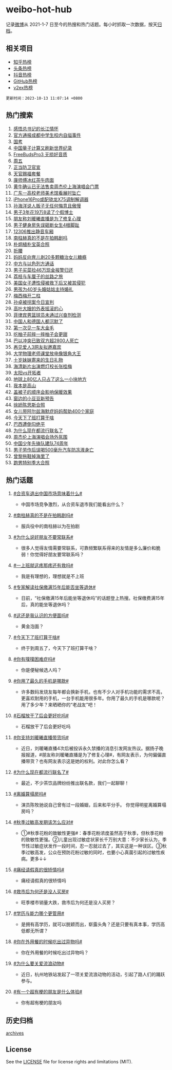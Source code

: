 # weibo-hot-hub

记录[微博](https://www.weibo.com)从 2021-1-7 日至今的热搜和热门话题。每小时抓取一次数据，按天[归档](archives)。

## 相关项目

- [知乎热榜](https://github.com/lonnyzhang423/zhihu-hot-hub)
- [头条热榜](https://github.com/lonnyzhang423/toutiao-hot-hub)
- [抖音热榜](https://github.com/lonnyzhang423/douyin-hot-hub)
- [GitHub热榜](https://github.com/lonnyzhang423/github-hot-hub)
- [v2ex热榜](https://github.com/lonnyzhang423/v2ex-hot-hub)


`更新时间：2023-10-13 11:07:14 +0800`

## 热门搜索

1. [感悟总书记的长江情怀](https://m.weibo.cn/search?containerid=100103type%3D1%26t%3D10%26q%3D%23%E6%84%9F%E6%82%9F%E6%80%BB%E4%B9%A6%E8%AE%B0%E7%9A%84%E9%95%BF%E6%B1%9F%E6%83%85%E6%80%80%23&stream_entry_id=51&isnewpage=1&extparam=seat%3D1%26stream_entry_id%3D51%26pos%3D0%26filter_type%3Drealtimehot%26q%3D%2523%25E6%2584%259F%25E6%2582%259F%25E6%2580%25BB%25E4%25B9%25A6%25E8%25AE%25B0%25E7%259A%2584%25E9%2595%25BF%25E6%25B1%259F%25E6%2583%2585%25E6%2580%2580%2523%26dgr%3D0%26c_type%3D51%26cate%3D10103%26display_time%3D1697166433%26pre_seqid%3D1697166433325017596206)
1. [官方通报成都中学生校内自缢事件](https://m.weibo.cn/search?containerid=100103type%3D1%26t%3D10%26q%3D%23%E5%AE%98%E6%96%B9%E9%80%9A%E6%8A%A5%E6%88%90%E9%83%BD%E4%B8%AD%E5%AD%A6%E7%94%9F%E6%A0%A1%E5%86%85%E8%87%AA%E7%BC%A2%E4%BA%8B%E4%BB%B6%23&stream_entry_id=31&isnewpage=1&extparam=seat%3D1%26band_rank%3D1%26cate%3D5001%26stream_entry_id%3D31%26lcate%3D5001%26q%3D%2523%25E5%25AE%2598%25E6%2596%25B9%25E9%2580%259A%25E6%258A%25A5%25E6%2588%2590%25E9%2583%25BD%25E4%25B8%25AD%25E5%25AD%25A6%25E7%2594%259F%25E6%25A0%25A1%25E5%2586%2585%25E8%2587%25AA%25E7%25BC%25A2%25E4%25BA%258B%25E4%25BB%25B6%2523%26pos%3D0%26flag%3D1%26c_type%3D31%26dgr%3D0%26realpos%3D1%26filter_type%3Drealtimehot%26display_time%3D1697166433%26pre_seqid%3D1697166433325017596206)
1. [国考](https://m.weibo.cn/search?containerid=100103type%3D1%26t%3D10%26q%3D%E5%9B%BD%E8%80%83&stream_entry_id=31&isnewpage=1&extparam=seat%3D1%26band_rank%3D2%26cate%3D5001%26stream_entry_id%3D31%26lcate%3D5001%26q%3D%25E5%259B%25BD%25E8%2580%2583%26pos%3D1%26flag%3D1%26c_type%3D31%26dgr%3D0%26realpos%3D2%26filter_type%3Drealtimehot%26display_time%3D1697166433%26pre_seqid%3D1697166433325017596206)
1. [中国量子计算又刷新世界纪录](https://m.weibo.cn/search?containerid=100103type%3D1%26t%3D10%26q%3D%23%E4%B8%AD%E5%9B%BD%E9%87%8F%E5%AD%90%E8%AE%A1%E7%AE%97%E5%8F%88%E5%88%B7%E6%96%B0%E4%B8%96%E7%95%8C%E7%BA%AA%E5%BD%95%23&stream_entry_id=31&isnewpage=1&extparam=seat%3D1%26band_rank%3D3%26cate%3D5001%26stream_entry_id%3D31%26lcate%3D5001%26q%3D%2523%25E4%25B8%25AD%25E5%259B%25BD%25E9%2587%258F%25E5%25AD%2590%25E8%25AE%25A1%25E7%25AE%2597%25E5%258F%2588%25E5%2588%25B7%25E6%2596%25B0%25E4%25B8%2596%25E7%2595%258C%25E7%25BA%25AA%25E5%25BD%2595%2523%26pos%3D2%26flag%3D1%26c_type%3D31%26dgr%3D0%26realpos%3D3%26filter_type%3Drealtimehot%26display_time%3D1697166433%26pre_seqid%3D1697166433325017596206)
1. [FreeBudsPro3 无损好音质](https://m.weibo.cn/search?containerid=100103type%3D1%26t%3D10%26q%3D%23FreeBudsPro3+%E6%97%A0%E6%8D%9F%E5%A5%BD%E9%9F%B3%E8%B4%A8%23&stream_entry_id=31&isnewpage=1&extparam=seat%3D1%26band_rank%3D4%26stream_entry_id%3D31%26is_ad_pos%3D1%26adid%3D207701%26lcate%3D5001%26topic_ad%3D1%26pos%3D3%26filter_type%3Drealtimehot%26q%3D%2523FreeBudsPro3%2520%25E6%2597%25A0%25E6%258D%259F%25E5%25A5%25BD%25E9%259F%25B3%25E8%25B4%25A8%2523%26dgr%3D0%26c_type%3D31%26cate%3D5001%26display_time%3D1697166433%26pre_seqid%3D1697166433325017596206)
1. [周五](https://m.weibo.cn/search?containerid=100103type%3D1%26t%3D10%26q%3D%E5%91%A8%E4%BA%94&stream_entry_id=31&isnewpage=1&extparam=seat%3D1%26band_rank%3D4%26cate%3D5001%26stream_entry_id%3D31%26lcate%3D5001%26q%3D%25E5%2591%25A8%25E4%25BA%2594%26pos%3D4%26flag%3D16%26c_type%3D31%26dgr%3D0%26realpos%3D4%26filter_type%3Drealtimehot%26display_time%3D1697166433%26pre_seqid%3D1697166433325017596206)
1. [正当防卫官宣](https://m.weibo.cn/search?containerid=100103type%3D1%26t%3D10%26q%3D%23%E6%AD%A3%E5%BD%93%E9%98%B2%E5%8D%AB%E5%AE%98%E5%AE%A3%23&stream_entry_id=31&isnewpage=1&extparam=seat%3D1%26band_rank%3D5%26cate%3D5001%26stream_entry_id%3D31%26lcate%3D5001%26q%3D%2523%25E6%25AD%25A3%25E5%25BD%2593%25E9%2598%25B2%25E5%258D%25AB%25E5%25AE%2598%25E5%25AE%25A3%2523%26pos%3D5%26flag%3D1%26c_type%3D31%26dgr%3D0%26realpos%3D5%26filter_type%3Drealtimehot%26display_time%3D1697166433%26pre_seqid%3D1697166433325017596206)
1. [天官赐福套餐](https://m.weibo.cn/search?containerid=100103type%3D1%26t%3D10%26q%3D%E5%A4%A9%E5%AE%98%E8%B5%90%E7%A6%8F%E5%A5%97%E9%A4%90&stream_entry_id=31&isnewpage=1&extparam=seat%3D1%26band_rank%3D6%26cate%3D5001%26stream_entry_id%3D31%26lcate%3D5001%26q%3D%25E5%25A4%25A9%25E5%25AE%2598%25E8%25B5%2590%25E7%25A6%258F%25E5%25A5%2597%25E9%25A4%2590%26pos%3D6%26flag%3D1%26c_type%3D31%26dgr%3D0%26realpos%3D6%26filter_type%3Drealtimehot%26display_time%3D1697166433%26pre_seqid%3D1697166433325017596206)
1. [康师傅冰红茶牛肉面](https://m.weibo.cn/search?containerid=100103type%3D1%26t%3D10%26q%3D%23%E5%BA%B7%E5%B8%88%E5%82%85%E5%86%B0%E7%BA%A2%E8%8C%B6%E7%89%9B%E8%82%89%E9%9D%A2%23&stream_entry_id=31&isnewpage=1&extparam=seat%3D1%26band_rank%3D7%26stream_entry_id%3D31%26is_ad_pos%3D1%26adid%3D207699%26lcate%3D5001%26topic_ad%3D1%26pos%3D7%26filter_type%3Drealtimehot%26q%3D%2523%25E5%25BA%25B7%25E5%25B8%2588%25E5%2582%2585%25E5%2586%25B0%25E7%25BA%25A2%25E8%258C%25B6%25E7%2589%259B%25E8%2582%2589%25E9%259D%25A2%2523%26dgr%3D0%26c_type%3D31%26cate%3D5001%26display_time%3D1697166433%26pre_seqid%3D1697166433325017596206)
1. [黄牛确认已无法售卖周杰伦上海演唱会门票](https://m.weibo.cn/search?containerid=100103type%3D1%26t%3D10%26q%3D%23%E9%BB%84%E7%89%9B%E7%A1%AE%E8%AE%A4%E5%B7%B2%E6%97%A0%E6%B3%95%E5%94%AE%E5%8D%96%E5%91%A8%E6%9D%B0%E4%BC%A6%E4%B8%8A%E6%B5%B7%E6%BC%94%E5%94%B1%E4%BC%9A%E9%97%A8%E7%A5%A8%23&stream_entry_id=31&isnewpage=1&extparam=seat%3D1%26band_rank%3D7%26cate%3D5001%26stream_entry_id%3D31%26lcate%3D5001%26q%3D%2523%25E9%25BB%2584%25E7%2589%259B%25E7%25A1%25AE%25E8%25AE%25A4%25E5%25B7%25B2%25E6%2597%25A0%25E6%25B3%2595%25E5%2594%25AE%25E5%258D%2596%25E5%2591%25A8%25E6%259D%25B0%25E4%25BC%25A6%25E4%25B8%258A%25E6%25B5%25B7%25E6%25BC%2594%25E5%2594%25B1%25E4%25BC%259A%25E9%2597%25A8%25E7%25A5%25A8%2523%26pos%3D8%26flag%3D2%26c_type%3D31%26dgr%3D0%26realpos%3D7%26filter_type%3Drealtimehot%26display_time%3D1697166433%26pre_seqid%3D1697166433325017596206)
1. [广东一高校老师美术馆看展时坠亡](https://m.weibo.cn/search?containerid=100103type%3D1%26t%3D10%26q%3D%23%E5%B9%BF%E4%B8%9C%E4%B8%80%E9%AB%98%E6%A0%A1%E8%80%81%E5%B8%88%E7%BE%8E%E6%9C%AF%E9%A6%86%E7%9C%8B%E5%B1%95%E6%97%B6%E5%9D%A0%E4%BA%A1%23&stream_entry_id=31&isnewpage=1&extparam=seat%3D1%26band_rank%3D8%26cate%3D5001%26stream_entry_id%3D31%26lcate%3D5001%26q%3D%2523%25E5%25B9%25BF%25E4%25B8%259C%25E4%25B8%2580%25E9%25AB%2598%25E6%25A0%25A1%25E8%2580%2581%25E5%25B8%2588%25E7%25BE%258E%25E6%259C%25AF%25E9%25A6%2586%25E7%259C%258B%25E5%25B1%2595%25E6%2597%25B6%25E5%259D%25A0%25E4%25BA%25A1%2523%26pos%3D9%26flag%3D1%26c_type%3D31%26dgr%3D0%26realpos%3D8%26filter_type%3Drealtimehot%26display_time%3D1697166433%26pre_seqid%3D1697166433325017596206)
1. [iPhone16Pro或配骁龙X75调制解调器](https://m.weibo.cn/search?containerid=100103type%3D1%26t%3D10%26q%3D%23iPhone16Pro%E6%88%96%E9%85%8D%E9%AA%81%E9%BE%99X75%E8%B0%83%E5%88%B6%E8%A7%A3%E8%B0%83%E5%99%A8%23&stream_entry_id=31&isnewpage=1&extparam=seat%3D1%26band_rank%3D9%26cate%3D5001%26stream_entry_id%3D31%26lcate%3D5001%26q%3D%2523iPhone16Pro%25E6%2588%2596%25E9%2585%258D%25E9%25AA%2581%25E9%25BE%2599X75%25E8%25B0%2583%25E5%2588%25B6%25E8%25A7%25A3%25E8%25B0%2583%25E5%2599%25A8%2523%26pos%3D10%26flag%3D1%26c_type%3D31%26dgr%3D0%26realpos%3D9%26filter_type%3Drealtimehot%26display_time%3D1697166433%26pre_seqid%3D1697166433325017596206)
1. [孙海洋说人贩子无任何悔意且傲慢](https://m.weibo.cn/search?containerid=100103type%3D1%26t%3D10%26q%3D%23%E5%AD%99%E6%B5%B7%E6%B4%8B%E8%AF%B4%E4%BA%BA%E8%B4%A9%E5%AD%90%E6%97%A0%E4%BB%BB%E4%BD%95%E6%82%94%E6%84%8F%E4%B8%94%E5%82%B2%E6%85%A2%23&stream_entry_id=31&isnewpage=1&extparam=seat%3D1%26band_rank%3D10%26cate%3D5001%26stream_entry_id%3D31%26lcate%3D5001%26q%3D%2523%25E5%25AD%2599%25E6%25B5%25B7%25E6%25B4%258B%25E8%25AF%25B4%25E4%25BA%25BA%25E8%25B4%25A9%25E5%25AD%2590%25E6%2597%25A0%25E4%25BB%25BB%25E4%25BD%2595%25E6%2582%2594%25E6%2584%258F%25E4%25B8%2594%25E5%2582%25B2%25E6%2585%25A2%2523%26pos%3D11%26flag%3D0%26c_type%3D31%26dgr%3D0%26realpos%3D10%26filter_type%3Drealtimehot%26display_time%3D1697166433%26pre_seqid%3D1697166433325017596206)
1. [男子3年花19万8读了个假博士](https://m.weibo.cn/search?containerid=100103type%3D1%26t%3D10%26q%3D%23%E7%94%B7%E5%AD%903%E5%B9%B4%E8%8A%B119%E4%B8%878%E8%AF%BB%E4%BA%86%E4%B8%AA%E5%81%87%E5%8D%9A%E5%A3%AB%23&stream_entry_id=31&isnewpage=1&extparam=seat%3D1%26band_rank%3D11%26cate%3D5001%26stream_entry_id%3D31%26lcate%3D5001%26q%3D%2523%25E7%2594%25B7%25E5%25AD%25903%25E5%25B9%25B4%25E8%258A%25B119%25E4%25B8%25878%25E8%25AF%25BB%25E4%25BA%2586%25E4%25B8%25AA%25E5%2581%2587%25E5%258D%259A%25E5%25A3%25AB%2523%26pos%3D12%26flag%3D1%26c_type%3D31%26dgr%3D0%26realpos%3D11%26filter_type%3Drealtimehot%26display_time%3D1697166433%26pre_seqid%3D1697166433325017596206)
1. [朋友称刘暖曦直播是为了修复心理](https://m.weibo.cn/search?containerid=100103type%3D1%26t%3D10%26q%3D%23%E6%9C%8B%E5%8F%8B%E7%A7%B0%E5%88%98%E6%9A%96%E6%9B%A6%E7%9B%B4%E6%92%AD%E6%98%AF%E4%B8%BA%E4%BA%86%E4%BF%AE%E5%A4%8D%E5%BF%83%E7%90%86%23&stream_entry_id=31&isnewpage=1&extparam=seat%3D1%26band_rank%3D12%26cate%3D5001%26stream_entry_id%3D31%26lcate%3D5001%26q%3D%2523%25E6%259C%258B%25E5%258F%258B%25E7%25A7%25B0%25E5%2588%2598%25E6%259A%2596%25E6%259B%25A6%25E7%259B%25B4%25E6%2592%25AD%25E6%2598%25AF%25E4%25B8%25BA%25E4%25BA%2586%25E4%25BF%25AE%25E5%25A4%258D%25E5%25BF%2583%25E7%2590%2586%2523%26pos%3D13%26flag%3D0%26c_type%3D31%26dgr%3D0%26realpos%3D12%26filter_type%3Drealtimehot%26display_time%3D1697166433%26pre_seqid%3D1697166433325017596206)
1. [男子健身房失误砸断女生4根脚趾](https://m.weibo.cn/search?containerid=100103type%3D1%26t%3D10%26q%3D%23%E7%94%B7%E5%AD%90%E5%81%A5%E8%BA%AB%E6%88%BF%E5%A4%B1%E8%AF%AF%E7%A0%B8%E6%96%AD%E5%A5%B3%E7%94%9F4%E6%A0%B9%E8%84%9A%E8%B6%BE%23&stream_entry_id=31&isnewpage=1&extparam=seat%3D1%26band_rank%3D13%26cate%3D5001%26stream_entry_id%3D31%26lcate%3D5001%26q%3D%2523%25E7%2594%25B7%25E5%25AD%2590%25E5%2581%25A5%25E8%25BA%25AB%25E6%2588%25BF%25E5%25A4%25B1%25E8%25AF%25AF%25E7%25A0%25B8%25E6%2596%25AD%25E5%25A5%25B3%25E7%2594%259F4%25E6%25A0%25B9%25E8%2584%259A%25E8%25B6%25BE%2523%26pos%3D14%26flag%3D1%26c_type%3D31%26dgr%3D0%26realpos%3D13%26filter_type%3Drealtimehot%26display_time%3D1697166433%26pre_seqid%3D1697166433325017596206)
1. [12306推出静音车厢](https://m.weibo.cn/search?containerid=100103type%3D1%26t%3D10%26q%3D%2312306%E6%8E%A8%E5%87%BA%E9%9D%99%E9%9F%B3%E8%BD%A6%E5%8E%A2%23&stream_entry_id=31&isnewpage=1&extparam=seat%3D1%26band_rank%3D14%26cate%3D5001%26stream_entry_id%3D31%26lcate%3D5001%26q%3D%252312306%25E6%258E%25A8%25E5%2587%25BA%25E9%259D%2599%25E9%259F%25B3%25E8%25BD%25A6%25E5%258E%25A2%2523%26pos%3D15%26flag%3D0%26c_type%3D31%26dgr%3D0%26realpos%3D14%26filter_type%3Drealtimehot%26display_time%3D1697166433%26pre_seqid%3D1697166433325017596206)
1. [南柱赫真的不是在拍韩剧吗](https://m.weibo.cn/search?containerid=100103type%3D1%26t%3D10%26q%3D%23%E5%8D%97%E6%9F%B1%E8%B5%AB%E7%9C%9F%E7%9A%84%E4%B8%8D%E6%98%AF%E5%9C%A8%E6%8B%8D%E9%9F%A9%E5%89%A7%E5%90%97%23&stream_entry_id=31&isnewpage=1&extparam=seat%3D1%26band_rank%3D15%26cate%3D5001%26stream_entry_id%3D31%26lcate%3D5001%26q%3D%2523%25E5%258D%2597%25E6%259F%25B1%25E8%25B5%25AB%25E7%259C%259F%25E7%259A%2584%25E4%25B8%258D%25E6%2598%25AF%25E5%259C%25A8%25E6%258B%258D%25E9%259F%25A9%25E5%2589%25A7%25E5%2590%2597%2523%26pos%3D16%26flag%3D0%26c_type%3D31%26dgr%3D0%26realpos%3D15%26filter_type%3Drealtimehot%26display_time%3D1697166433%26pre_seqid%3D1697166433325017596206)
1. [朴炯植朴宝英合照](https://m.weibo.cn/search?containerid=100103type%3D1%26t%3D10%26q%3D%23%E6%9C%B4%E7%82%AF%E6%A4%8D%E6%9C%B4%E5%AE%9D%E8%8B%B1%E5%90%88%E7%85%A7%23&stream_entry_id=31&isnewpage=1&extparam=seat%3D1%26band_rank%3D16%26cate%3D5001%26stream_entry_id%3D31%26lcate%3D5001%26q%3D%2523%25E6%259C%25B4%25E7%2582%25AF%25E6%25A4%258D%25E6%259C%25B4%25E5%25AE%259D%25E8%258B%25B1%25E5%2590%2588%25E7%2585%25A7%2523%26pos%3D17%26flag%3D0%26c_type%3D31%26dgr%3D0%26realpos%3D16%26filter_type%3Drealtimehot%26display_time%3D1697166433%26pre_seqid%3D1697166433325017596206)
1. [折腰](https://m.weibo.cn/search?containerid=100103type%3D1%26t%3D10%26q%3D%E6%8A%98%E8%85%B0&stream_entry_id=31&isnewpage=1&extparam=seat%3D1%26band_rank%3D17%26cate%3D5001%26stream_entry_id%3D31%26lcate%3D5001%26q%3D%25E6%258A%2598%25E8%2585%25B0%26pos%3D18%26flag%3D0%26c_type%3D31%26dgr%3D0%26realpos%3D17%26filter_type%3Drealtimehot%26display_time%3D1697166433%26pre_seqid%3D1697166433325017596206)
1. [妈妈反向育儿剥20多颗糖治女儿糖瘾](https://m.weibo.cn/search?containerid=100103type%3D1%26t%3D10%26q%3D%23%E5%A6%88%E5%A6%88%E5%8F%8D%E5%90%91%E8%82%B2%E5%84%BF%E5%89%A520%E5%A4%9A%E9%A2%97%E7%B3%96%E6%B2%BB%E5%A5%B3%E5%84%BF%E7%B3%96%E7%98%BE%23&stream_entry_id=31&isnewpage=1&extparam=seat%3D1%26band_rank%3D18%26cate%3D5001%26stream_entry_id%3D31%26lcate%3D5001%26q%3D%2523%25E5%25A6%2588%25E5%25A6%2588%25E5%258F%258D%25E5%2590%2591%25E8%2582%25B2%25E5%2584%25BF%25E5%2589%25A520%25E5%25A4%259A%25E9%25A2%2597%25E7%25B3%2596%25E6%25B2%25BB%25E5%25A5%25B3%25E5%2584%25BF%25E7%25B3%2596%25E7%2598%25BE%2523%26pos%3D19%26flag%3D0%26c_type%3D31%26dgr%3D0%26realpos%3D18%26filter_type%3Drealtimehot%26display_time%3D1697166433%26pre_seqid%3D1697166433325017596206)
1. [中方与以色列方通话](https://m.weibo.cn/search?containerid=100103type%3D1%26t%3D10%26q%3D%23%E4%B8%AD%E6%96%B9%E4%B8%8E%E4%BB%A5%E8%89%B2%E5%88%97%E6%96%B9%E9%80%9A%E8%AF%9D%23&stream_entry_id=31&isnewpage=1&extparam=seat%3D1%26band_rank%3D19%26cate%3D5001%26stream_entry_id%3D31%26lcate%3D5001%26q%3D%2523%25E4%25B8%25AD%25E6%2596%25B9%25E4%25B8%258E%25E4%25BB%25A5%25E8%2589%25B2%25E5%2588%2597%25E6%2596%25B9%25E9%2580%259A%25E8%25AF%259D%2523%26pos%3D20%26flag%3D0%26c_type%3D31%26dgr%3D0%26realpos%3D19%26filter_type%3Drealtimehot%26display_time%3D1697166433%26pre_seqid%3D1697166433325017596206)
1. [男子买菜捡46万现金报警归还](https://m.weibo.cn/search?containerid=100103type%3D1%26t%3D10%26q%3D%23%E7%94%B7%E5%AD%90%E4%B9%B0%E8%8F%9C%E6%8D%A146%E4%B8%87%E7%8E%B0%E9%87%91%E6%8A%A5%E8%AD%A6%E5%BD%92%E8%BF%98%23&stream_entry_id=31&isnewpage=1&extparam=seat%3D1%26band_rank%3D20%26cate%3D5001%26stream_entry_id%3D31%26lcate%3D5001%26q%3D%2523%25E7%2594%25B7%25E5%25AD%2590%25E4%25B9%25B0%25E8%258F%259C%25E6%258D%25A146%25E4%25B8%2587%25E7%258E%25B0%25E9%2587%2591%25E6%258A%25A5%25E8%25AD%25A6%25E5%25BD%2592%25E8%25BF%2598%2523%26pos%3D21%26flag%3D32768%26c_type%3D31%26dgr%3D0%26realpos%3D20%26filter_type%3Drealtimehot%26display_time%3D1697166433%26pre_seqid%3D1697166433325017596206)
1. [荔枝与车厘子的丝路之旅](https://m.weibo.cn/search?containerid=100103type%3D1%26t%3D10%26q%3D%23%E8%8D%94%E6%9E%9D%E4%B8%8E%E8%BD%A6%E5%8E%98%E5%AD%90%E7%9A%84%E4%B8%9D%E8%B7%AF%E4%B9%8B%E6%97%85%23&stream_entry_id=31&isnewpage=1&extparam=seat%3D1%26band_rank%3D21%26cate%3D5001%26stream_entry_id%3D31%26lcate%3D5001%26q%3D%2523%25E8%258D%2594%25E6%259E%259D%25E4%25B8%258E%25E8%25BD%25A6%25E5%258E%2598%25E5%25AD%2590%25E7%259A%2584%25E4%25B8%259D%25E8%25B7%25AF%25E4%25B9%258B%25E6%2597%2585%2523%26pos%3D22%26flag%3D0%26c_type%3D31%26dgr%3D0%26realpos%3D21%26filter_type%3Drealtimehot%26display_time%3D1697166433%26pre_seqid%3D1697166433325017596206)
1. [美国女子遭性侵被救下后又被其侵犯](https://m.weibo.cn/search?containerid=100103type%3D1%26t%3D10%26q%3D%23%E7%BE%8E%E5%9B%BD%E5%A5%B3%E5%AD%90%E9%81%AD%E6%80%A7%E4%BE%B5%E8%A2%AB%E6%95%91%E4%B8%8B%E5%90%8E%E5%8F%88%E8%A2%AB%E5%85%B6%E4%BE%B5%E7%8A%AF%23&stream_entry_id=31&isnewpage=1&extparam=seat%3D1%26band_rank%3D22%26cate%3D5001%26stream_entry_id%3D31%26lcate%3D5001%26q%3D%2523%25E7%25BE%258E%25E5%259B%25BD%25E5%25A5%25B3%25E5%25AD%2590%25E9%2581%25AD%25E6%2580%25A7%25E4%25BE%25B5%25E8%25A2%25AB%25E6%2595%2591%25E4%25B8%258B%25E5%2590%258E%25E5%258F%2588%25E8%25A2%25AB%25E5%2585%25B6%25E4%25BE%25B5%25E7%258A%25AF%2523%26pos%3D23%26flag%3D2%26c_type%3D31%26dgr%3D0%26realpos%3D22%26filter_type%3Drealtimehot%26display_time%3D1697166433%26pre_seqid%3D1697166433325017596206)
1. [男孩为40岁头婚姑姑主持婚礼](https://m.weibo.cn/search?containerid=100103type%3D1%26t%3D10%26q%3D%23%E7%94%B7%E5%AD%A9%E4%B8%BA40%E5%B2%81%E5%A4%B4%E5%A9%9A%E5%A7%91%E5%A7%91%E4%B8%BB%E6%8C%81%E5%A9%9A%E7%A4%BC%23&stream_entry_id=31&isnewpage=1&extparam=seat%3D1%26band_rank%3D23%26cate%3D5001%26stream_entry_id%3D31%26lcate%3D5001%26q%3D%2523%25E7%2594%25B7%25E5%25AD%25A9%25E4%25B8%25BA40%25E5%25B2%2581%25E5%25A4%25B4%25E5%25A9%259A%25E5%25A7%2591%25E5%25A7%2591%25E4%25B8%25BB%25E6%258C%2581%25E5%25A9%259A%25E7%25A4%25BC%2523%26pos%3D24%26flag%3D32768%26c_type%3D31%26dgr%3D0%26realpos%3D23%26filter_type%3Drealtimehot%26display_time%3D1697166433%26pre_seqid%3D1697166433325017596206)
1. [梅西梅开二柱](https://m.weibo.cn/search?containerid=100103type%3D1%26t%3D10%26q%3D%23%E6%A2%85%E8%A5%BF%E6%A2%85%E5%BC%80%E4%BA%8C%E6%9F%B1%23&stream_entry_id=31&isnewpage=1&extparam=seat%3D1%26band_rank%3D24%26cate%3D5001%26stream_entry_id%3D31%26lcate%3D5001%26q%3D%2523%25E6%25A2%2585%25E8%25A5%25BF%25E6%25A2%2585%25E5%25BC%2580%25E4%25BA%258C%25E6%259F%25B1%2523%26pos%3D25%26flag%3D1%26c_type%3D31%26dgr%3D0%26realpos%3D24%26filter_type%3Drealtimehot%26display_time%3D1697166433%26pre_seqid%3D1697166433325017596206)
1. [孙卓被拐案今日宣判](https://m.weibo.cn/search?containerid=100103type%3D1%26t%3D10%26q%3D%23%E5%AD%99%E5%8D%93%E8%A2%AB%E6%8B%90%E6%A1%88%E4%BB%8A%E6%97%A5%E5%AE%A3%E5%88%A4%23&stream_entry_id=31&isnewpage=1&extparam=seat%3D1%26band_rank%3D25%26cate%3D5001%26stream_entry_id%3D31%26lcate%3D5001%26q%3D%2523%25E5%25AD%2599%25E5%258D%2593%25E8%25A2%25AB%25E6%258B%2590%25E6%25A1%2588%25E4%25BB%258A%25E6%2597%25A5%25E5%25AE%25A3%25E5%2588%25A4%2523%26pos%3D26%26flag%3D1%26c_type%3D31%26dgr%3D0%26realpos%3D25%26filter_type%3Drealtimehot%26display_time%3D1697166433%26pre_seqid%3D1697166433325017596206)
1. [高叶大嫂的外表摇滚的心](https://m.weibo.cn/search?containerid=100103type%3D1%26t%3D10%26q%3D%23%E9%AB%98%E5%8F%B6%E5%A4%A7%E5%AB%82%E7%9A%84%E5%A4%96%E8%A1%A8%E6%91%87%E6%BB%9A%E7%9A%84%E5%BF%83%23&stream_entry_id=31&isnewpage=1&extparam=seat%3D1%26band_rank%3D26%26cate%3D5001%26stream_entry_id%3D31%26lcate%3D5001%26q%3D%2523%25E9%25AB%2598%25E5%258F%25B6%25E5%25A4%25A7%25E5%25AB%2582%25E7%259A%2584%25E5%25A4%2596%25E8%25A1%25A8%25E6%2591%2587%25E6%25BB%259A%25E7%259A%2584%25E5%25BF%2583%2523%26pos%3D27%26flag%3D1%26c_type%3D31%26dgr%3D0%26realpos%3D26%26filter_type%3Drealtimehot%26display_time%3D1697166433%26pre_seqid%3D1697166433325017596206)
1. [菲律宾男篮球员未通过兴奋剂检测](https://m.weibo.cn/search?containerid=100103type%3D1%26t%3D10%26q%3D%23%E8%8F%B2%E5%BE%8B%E5%AE%BE%E7%94%B7%E7%AF%AE%E7%90%83%E5%91%98%E6%9C%AA%E9%80%9A%E8%BF%87%E5%85%B4%E5%A5%8B%E5%89%82%E6%A3%80%E6%B5%8B%23&stream_entry_id=31&isnewpage=1&extparam=seat%3D1%26band_rank%3D27%26cate%3D5001%26stream_entry_id%3D31%26lcate%3D5001%26q%3D%2523%25E8%258F%25B2%25E5%25BE%258B%25E5%25AE%25BE%25E7%2594%25B7%25E7%25AF%25AE%25E7%2590%2583%25E5%2591%2598%25E6%259C%25AA%25E9%2580%259A%25E8%25BF%2587%25E5%2585%25B4%25E5%25A5%258B%25E5%2589%2582%25E6%25A3%2580%25E6%25B5%258B%2523%26pos%3D28%26flag%3D0%26c_type%3D31%26dgr%3D0%26realpos%3D27%26filter_type%3Drealtimehot%26display_time%3D1697166433%26pre_seqid%3D1697166433325017596206)
1. [中国人和德国人都沉默了](https://m.weibo.cn/search?containerid=100103type%3D1%26t%3D10%26q%3D%23%E4%B8%AD%E5%9B%BD%E4%BA%BA%E5%92%8C%E5%BE%B7%E5%9B%BD%E4%BA%BA%E9%83%BD%E6%B2%89%E9%BB%98%E4%BA%86%23&stream_entry_id=31&isnewpage=1&extparam=seat%3D1%26band_rank%3D28%26cate%3D5001%26stream_entry_id%3D31%26lcate%3D5001%26q%3D%2523%25E4%25B8%25AD%25E5%259B%25BD%25E4%25BA%25BA%25E5%2592%258C%25E5%25BE%25B7%25E5%259B%25BD%25E4%25BA%25BA%25E9%2583%25BD%25E6%25B2%2589%25E9%25BB%2598%25E4%25BA%2586%2523%26pos%3D29%26flag%3D0%26c_type%3D31%26dgr%3D0%26realpos%3D28%26filter_type%3Drealtimehot%26display_time%3D1697166433%26pre_seqid%3D1697166433325017596206)
1. [第一次见一车大金毛](https://m.weibo.cn/search?containerid=100103type%3D1%26t%3D10%26q%3D%E7%AC%AC%E4%B8%80%E6%AC%A1%E8%A7%81%E4%B8%80%E8%BD%A6%E5%A4%A7%E9%87%91%E6%AF%9B&stream_entry_id=31&isnewpage=1&extparam=seat%3D1%26band_rank%3D29%26cate%3D5001%26stream_entry_id%3D31%26lcate%3D5001%26q%3D%25E7%25AC%25AC%25E4%25B8%2580%25E6%25AC%25A1%25E8%25A7%2581%25E4%25B8%2580%25E8%25BD%25A6%25E5%25A4%25A7%25E9%2587%2591%25E6%25AF%259B%26pos%3D30%26flag%3D0%26c_type%3D31%26dgr%3D0%26realpos%3D29%26filter_type%3Drealtimehot%26display_time%3D1697166433%26pre_seqid%3D1697166433325017596206)
1. [吃柚子前摔一摔柚子会更甜](https://m.weibo.cn/search?containerid=100103type%3D1%26t%3D10%26q%3D%23%E5%90%83%E6%9F%9A%E5%AD%90%E5%89%8D%E6%91%94%E4%B8%80%E6%91%94%E6%9F%9A%E5%AD%90%E4%BC%9A%E6%9B%B4%E7%94%9C%23&stream_entry_id=31&isnewpage=1&extparam=seat%3D1%26band_rank%3D30%26cate%3D5001%26stream_entry_id%3D31%26lcate%3D5001%26q%3D%2523%25E5%2590%2583%25E6%259F%259A%25E5%25AD%2590%25E5%2589%258D%25E6%2591%2594%25E4%25B8%2580%25E6%2591%2594%25E6%259F%259A%25E5%25AD%2590%25E4%25BC%259A%25E6%259B%25B4%25E7%2594%259C%2523%26pos%3D31%26flag%3D0%26c_type%3D31%26dgr%3D0%26realpos%3D30%26filter_type%3Drealtimehot%26display_time%3D1697166433%26pre_seqid%3D1697166433325017596206)
1. [巴以冲突已致双方超2800人死亡](https://m.weibo.cn/search?containerid=100103type%3D1%26t%3D10%26q%3D%23%E5%B7%B4%E4%BB%A5%E5%86%B2%E7%AA%81%E5%B7%B2%E8%87%B4%E5%8F%8C%E6%96%B9%E8%B6%852800%E4%BA%BA%E6%AD%BB%E4%BA%A1%23&stream_entry_id=31&isnewpage=1&extparam=seat%3D1%26band_rank%3D31%26cate%3D5001%26stream_entry_id%3D31%26lcate%3D5001%26q%3D%2523%25E5%25B7%25B4%25E4%25BB%25A5%25E5%2586%25B2%25E7%25AA%2581%25E5%25B7%25B2%25E8%2587%25B4%25E5%258F%258C%25E6%2596%25B9%25E8%25B6%25852800%25E4%25BA%25BA%25E6%25AD%25BB%25E4%25BA%25A1%2523%26pos%3D32%26flag%3D0%26c_type%3D31%26dgr%3D0%26realpos%3D31%26filter_type%3Drealtimehot%26display_time%3D1697166433%26pre_seqid%3D1697166433325017596206)
1. [再见爱人3网友拟邀嘉宾](https://m.weibo.cn/search?containerid=100103type%3D1%26t%3D10%26q%3D%23%E5%86%8D%E8%A7%81%E7%88%B1%E4%BA%BA3%E7%BD%91%E5%8F%8B%E6%8B%9F%E9%82%80%E5%98%89%E5%AE%BE%23&stream_entry_id=31&isnewpage=1&extparam=seat%3D1%26band_rank%3D32%26cate%3D5001%26stream_entry_id%3D31%26lcate%3D5001%26q%3D%2523%25E5%2586%258D%25E8%25A7%2581%25E7%2588%25B1%25E4%25BA%25BA3%25E7%25BD%2591%25E5%258F%258B%25E6%258B%259F%25E9%2582%2580%25E5%2598%2589%25E5%25AE%25BE%2523%26pos%3D33%26flag%3D1%26c_type%3D31%26dgr%3D0%26realpos%3D32%26filter_type%3Drealtimehot%26display_time%3D1697166433%26pre_seqid%3D1697166433325017596206)
1. [大学物理老师课堂放电像银角大王](https://m.weibo.cn/search?containerid=100103type%3D1%26t%3D10%26q%3D%23%E5%A4%A7%E5%AD%A6%E7%89%A9%E7%90%86%E8%80%81%E5%B8%88%E8%AF%BE%E5%A0%82%E6%94%BE%E7%94%B5%E5%83%8F%E9%93%B6%E8%A7%92%E5%A4%A7%E7%8E%8B%23&stream_entry_id=31&isnewpage=1&extparam=seat%3D1%26band_rank%3D33%26cate%3D5001%26stream_entry_id%3D31%26lcate%3D5001%26q%3D%2523%25E5%25A4%25A7%25E5%25AD%25A6%25E7%2589%25A9%25E7%2590%2586%25E8%2580%2581%25E5%25B8%2588%25E8%25AF%25BE%25E5%25A0%2582%25E6%2594%25BE%25E7%2594%25B5%25E5%2583%258F%25E9%2593%25B6%25E8%25A7%2592%25E5%25A4%25A7%25E7%258E%258B%2523%26pos%3D34%26flag%3D32768%26c_type%3D31%26dgr%3D0%26realpos%3D33%26filter_type%3Drealtimehot%26display_time%3D1697166433%26pre_seqid%3D1697166433325017596206)
1. [十岁妹妹寄来的生日礼物](https://m.weibo.cn/search?containerid=100103type%3D1%26t%3D10%26q%3D%E5%8D%81%E5%B2%81%E5%A6%B9%E5%A6%B9%E5%AF%84%E6%9D%A5%E7%9A%84%E7%94%9F%E6%97%A5%E7%A4%BC%E7%89%A9&stream_entry_id=31&isnewpage=1&extparam=seat%3D1%26band_rank%3D34%26cate%3D5001%26stream_entry_id%3D31%26lcate%3D5001%26q%3D%25E5%258D%2581%25E5%25B2%2581%25E5%25A6%25B9%25E5%25A6%25B9%25E5%25AF%2584%25E6%259D%25A5%25E7%259A%2584%25E7%2594%259F%25E6%2597%25A5%25E7%25A4%25BC%25E7%2589%25A9%26pos%3D35%26flag%3D1%26c_type%3D31%26dgr%3D0%26realpos%3D34%26filter_type%3Drealtimehot%26display_time%3D1697166433%26pre_seqid%3D1697166433325017596206)
1. [海清新片出演燃灯校长张桂梅](https://m.weibo.cn/search?containerid=100103type%3D1%26t%3D10%26q%3D%23%E6%B5%B7%E6%B8%85%E6%96%B0%E7%89%87%E5%87%BA%E6%BC%94%E7%87%83%E7%81%AF%E6%A0%A1%E9%95%BF%E5%BC%A0%E6%A1%82%E6%A2%85%23&stream_entry_id=31&isnewpage=1&extparam=seat%3D1%26band_rank%3D35%26cate%3D5001%26stream_entry_id%3D31%26lcate%3D5001%26q%3D%2523%25E6%25B5%25B7%25E6%25B8%2585%25E6%2596%25B0%25E7%2589%2587%25E5%2587%25BA%25E6%25BC%2594%25E7%2587%2583%25E7%2581%25AF%25E6%25A0%25A1%25E9%2595%25BF%25E5%25BC%25A0%25E6%25A1%2582%25E6%25A2%2585%2523%26pos%3D36%26flag%3D1%26c_type%3D31%26dgr%3D0%26realpos%3D35%26filter_type%3Drealtimehot%26display_time%3D1697166433%26pre_seqid%3D1697166433325017596206)
1. [太阳vs开拓者](https://m.weibo.cn/search?containerid=100103type%3D1%26t%3D10%26q%3D%23%E5%A4%AA%E9%98%B3vs%E5%BC%80%E6%8B%93%E8%80%85%23&stream_entry_id=31&isnewpage=1&extparam=seat%3D1%26band_rank%3D36%26cate%3D5001%26stream_entry_id%3D31%26lcate%3D5001%26q%3D%2523%25E5%25A4%25AA%25E9%2598%25B3vs%25E5%25BC%2580%25E6%258B%2593%25E8%2580%2585%2523%26pos%3D37%26flag%3D1%26c_type%3D31%26dgr%3D0%26realpos%3D36%26filter_type%3Drealtimehot%26display_time%3D1697166433%26pre_seqid%3D1697166433325017596206)
1. [地球上80亿人只占了这么一小块地方](https://m.weibo.cn/search?containerid=100103type%3D1%26t%3D10%26q%3D%E5%9C%B0%E7%90%83%E4%B8%8A80%E4%BA%BF%E4%BA%BA%E5%8F%AA%E5%8D%A0%E4%BA%86%E8%BF%99%E4%B9%88%E4%B8%80%E5%B0%8F%E5%9D%97%E5%9C%B0%E6%96%B9&stream_entry_id=31&isnewpage=1&extparam=seat%3D1%26band_rank%3D37%26cate%3D5001%26stream_entry_id%3D31%26lcate%3D5001%26q%3D%25E5%259C%25B0%25E7%2590%2583%25E4%25B8%258A80%25E4%25BA%25BF%25E4%25BA%25BA%25E5%258F%25AA%25E5%258D%25A0%25E4%25BA%2586%25E8%25BF%2599%25E4%25B9%2588%25E4%25B8%2580%25E5%25B0%258F%25E5%259D%2597%25E5%259C%25B0%25E6%2596%25B9%26pos%3D38%26flag%3D0%26c_type%3D31%26dgr%3D0%26realpos%3D37%26filter_type%3Drealtimehot%26display_time%3D1697166433%26pre_seqid%3D1697166433325017596206)
1. [我本是高山](https://m.weibo.cn/search?containerid=100103type%3D1%26t%3D10%26q%3D%E6%88%91%E6%9C%AC%E6%98%AF%E9%AB%98%E5%B1%B1&stream_entry_id=31&isnewpage=1&extparam=seat%3D1%26band_rank%3D38%26cate%3D5001%26stream_entry_id%3D31%26lcate%3D5001%26q%3D%25E6%2588%2591%25E6%259C%25AC%25E6%2598%25AF%25E9%25AB%2598%25E5%25B1%25B1%26pos%3D39%26flag%3D1%26c_type%3D31%26dgr%3D0%26realpos%3D38%26filter_type%3Drealtimehot%26display_time%3D1697166433%26pre_seqid%3D1697166433325017596206)
1. [盖被子的顺序会影响保暖效果](https://m.weibo.cn/search?containerid=100103type%3D1%26t%3D10%26q%3D%E7%9B%96%E8%A2%AB%E5%AD%90%E7%9A%84%E9%A1%BA%E5%BA%8F%E4%BC%9A%E5%BD%B1%E5%93%8D%E4%BF%9D%E6%9A%96%E6%95%88%E6%9E%9C&stream_entry_id=31&isnewpage=1&extparam=seat%3D1%26band_rank%3D39%26cate%3D5001%26stream_entry_id%3D31%26lcate%3D5001%26q%3D%25E7%259B%2596%25E8%25A2%25AB%25E5%25AD%2590%25E7%259A%2584%25E9%25A1%25BA%25E5%25BA%258F%25E4%25BC%259A%25E5%25BD%25B1%25E5%2593%258D%25E4%25BF%259D%25E6%259A%2596%25E6%2595%2588%25E6%259E%259C%26pos%3D40%26flag%3D0%26c_type%3D31%26dgr%3D0%26realpos%3D39%26filter_type%3Drealtimehot%26display_time%3D1697166433%26pre_seqid%3D1697166433325017596206)
1. [窗边的小豆豆新预告](https://m.weibo.cn/search?containerid=100103type%3D1%26t%3D10%26q%3D%23%E7%AA%97%E8%BE%B9%E7%9A%84%E5%B0%8F%E8%B1%86%E8%B1%86%E6%96%B0%E9%A2%84%E5%91%8A%23&stream_entry_id=31&isnewpage=1&extparam=seat%3D1%26band_rank%3D40%26cate%3D5001%26stream_entry_id%3D31%26lcate%3D5001%26q%3D%2523%25E7%25AA%2597%25E8%25BE%25B9%25E7%259A%2584%25E5%25B0%258F%25E8%25B1%2586%25E8%25B1%2586%25E6%2596%25B0%25E9%25A2%2584%25E5%2591%258A%2523%26pos%3D41%26flag%3D1%26c_type%3D31%26dgr%3D0%26realpos%3D40%26filter_type%3Drealtimehot%26display_time%3D1697166433%26pre_seqid%3D1697166433325017596206)
1. [徐娇陈思斯合照](https://m.weibo.cn/search?containerid=100103type%3D1%26t%3D10%26q%3D%23%E5%BE%90%E5%A8%87%E9%99%88%E6%80%9D%E6%96%AF%E5%90%88%E7%85%A7%23&stream_entry_id=31&isnewpage=1&extparam=seat%3D1%26band_rank%3D41%26cate%3D5001%26stream_entry_id%3D31%26lcate%3D5001%26q%3D%2523%25E5%25BE%2590%25E5%25A8%2587%25E9%2599%2588%25E6%2580%259D%25E6%2596%25AF%25E5%2590%2588%25E7%2585%25A7%2523%26pos%3D42%26flag%3D1%26c_type%3D31%26dgr%3D0%26realpos%3D41%26filter_type%3Drealtimehot%26display_time%3D1697166433%26pre_seqid%3D1697166433325017596206)
1. [女儿带阿尔兹海默症妈妈帮助400个家庭](https://m.weibo.cn/search?containerid=100103type%3D1%26t%3D10%26q%3D%23%E5%A5%B3%E5%84%BF%E5%B8%A6%E9%98%BF%E5%B0%94%E5%85%B9%E6%B5%B7%E9%BB%98%E7%97%87%E5%A6%88%E5%A6%88%E5%B8%AE%E5%8A%A9400%E4%B8%AA%E5%AE%B6%E5%BA%AD%23&stream_entry_id=31&isnewpage=1&extparam=seat%3D1%26band_rank%3D42%26cate%3D5001%26stream_entry_id%3D31%26lcate%3D5001%26q%3D%2523%25E5%25A5%25B3%25E5%2584%25BF%25E5%25B8%25A6%25E9%2598%25BF%25E5%25B0%2594%25E5%2585%25B9%25E6%25B5%25B7%25E9%25BB%2598%25E7%2597%2587%25E5%25A6%2588%25E5%25A6%2588%25E5%25B8%25AE%25E5%258A%25A9400%25E4%25B8%25AA%25E5%25AE%25B6%25E5%25BA%25AD%2523%26pos%3D43%26flag%3D32768%26c_type%3D31%26dgr%3D0%26realpos%3D42%26filter_type%3Drealtimehot%26display_time%3D1697166433%26pre_seqid%3D1697166433325017596206)
1. [今天下了班打算干啥](https://m.weibo.cn/search?containerid=100103type%3D1%26t%3D10%26q%3D%23%E4%BB%8A%E5%A4%A9%E4%B8%8B%E4%BA%86%E7%8F%AD%E6%89%93%E7%AE%97%E5%B9%B2%E5%95%A5%23&stream_entry_id=31&isnewpage=1&extparam=seat%3D1%26band_rank%3D43%26cate%3D5001%26stream_entry_id%3D31%26lcate%3D5001%26q%3D%2523%25E4%25BB%258A%25E5%25A4%25A9%25E4%25B8%258B%25E4%25BA%2586%25E7%258F%25AD%25E6%2589%2593%25E7%25AE%2597%25E5%25B9%25B2%25E5%2595%25A5%2523%26pos%3D44%26flag%3D1%26c_type%3D31%26dgr%3D0%26realpos%3D43%26filter_type%3Drealtimehot%26display_time%3D1697166433%26pre_seqid%3D1697166433325017596206)
1. [巴西遭倒勾绝平](https://m.weibo.cn/search?containerid=100103type%3D1%26t%3D10%26q%3D%23%E5%B7%B4%E8%A5%BF%E9%81%AD%E5%80%92%E5%8B%BE%E7%BB%9D%E5%B9%B3%23&stream_entry_id=31&isnewpage=1&extparam=seat%3D1%26band_rank%3D44%26cate%3D5001%26stream_entry_id%3D31%26lcate%3D5001%26q%3D%2523%25E5%25B7%25B4%25E8%25A5%25BF%25E9%2581%25AD%25E5%2580%2592%25E5%258B%25BE%25E7%25BB%259D%25E5%25B9%25B3%2523%26pos%3D45%26flag%3D1%26c_type%3D31%26dgr%3D0%26realpos%3D44%26filter_type%3Drealtimehot%26display_time%3D1697166433%26pre_seqid%3D1697166433325017596206)
1. [为什么现在都流行联名了](https://m.weibo.cn/search?containerid=100103type%3D1%26t%3D10%26q%3D%23%E4%B8%BA%E4%BB%80%E4%B9%88%E7%8E%B0%E5%9C%A8%E9%83%BD%E6%B5%81%E8%A1%8C%E8%81%94%E5%90%8D%E4%BA%86%23&stream_entry_id=31&isnewpage=1&extparam=seat%3D1%26band_rank%3D45%26cate%3D5001%26stream_entry_id%3D31%26lcate%3D5001%26q%3D%2523%25E4%25B8%25BA%25E4%25BB%2580%25E4%25B9%2588%25E7%258E%25B0%25E5%259C%25A8%25E9%2583%25BD%25E6%25B5%2581%25E8%25A1%258C%25E8%2581%2594%25E5%2590%258D%25E4%25BA%2586%2523%26pos%3D46%26flag%3D1%26c_type%3D31%26dgr%3D0%26realpos%3D45%26filter_type%3Drealtimehot%26display_time%3D1697166433%26pre_seqid%3D1697166433325017596206)
1. [周杰伦上海演唱会场外氛围](https://m.weibo.cn/search?containerid=100103type%3D1%26t%3D10%26q%3D%23%E5%91%A8%E6%9D%B0%E4%BC%A6%E4%B8%8A%E6%B5%B7%E6%BC%94%E5%94%B1%E4%BC%9A%E5%9C%BA%E5%A4%96%E6%B0%9B%E5%9B%B4%23&stream_entry_id=31&isnewpage=1&extparam=seat%3D1%26band_rank%3D46%26cate%3D5001%26stream_entry_id%3D31%26lcate%3D5001%26q%3D%2523%25E5%2591%25A8%25E6%259D%25B0%25E4%25BC%25A6%25E4%25B8%258A%25E6%25B5%25B7%25E6%25BC%2594%25E5%2594%25B1%25E4%25BC%259A%25E5%259C%25BA%25E5%25A4%2596%25E6%25B0%259B%25E5%259B%25B4%2523%26pos%3D47%26flag%3D0%26c_type%3D31%26dgr%3D0%26realpos%3D46%26filter_type%3Drealtimehot%26display_time%3D1697166433%26pre_seqid%3D1697166433325017596206)
1. [中国少年先锋队建队74周年](https://m.weibo.cn/search?containerid=100103type%3D1%26t%3D10%26q%3D%E4%B8%AD%E5%9B%BD%E5%B0%91%E5%B9%B4%E5%85%88%E9%94%8B%E9%98%9F%E5%BB%BA%E9%98%9F74%E5%91%A8%E5%B9%B4&stream_entry_id=31&isnewpage=1&extparam=seat%3D1%26band_rank%3D47%26cate%3D5001%26stream_entry_id%3D31%26lcate%3D5001%26q%3D%25E4%25B8%25AD%25E5%259B%25BD%25E5%25B0%2591%25E5%25B9%25B4%25E5%2585%2588%25E9%2594%258B%25E9%2598%259F%25E5%25BB%25BA%25E9%2598%259F74%25E5%2591%25A8%25E5%25B9%25B4%26pos%3D48%26flag%3D1%26c_type%3D31%26dgr%3D0%26realpos%3D47%26filter_type%3Drealtimehot%26display_time%3D1697166433%26pre_seqid%3D1697166433325017596206)
1. [男子劳作后误喝500毫升汽车防冻液身亡](https://m.weibo.cn/search?containerid=100103type%3D1%26t%3D10%26q%3D%23%E7%94%B7%E5%AD%90%E5%8A%B3%E4%BD%9C%E5%90%8E%E8%AF%AF%E5%96%9D500%E6%AF%AB%E5%8D%87%E6%B1%BD%E8%BD%A6%E9%98%B2%E5%86%BB%E6%B6%B2%E8%BA%AB%E4%BA%A1%23&stream_entry_id=31&isnewpage=1&extparam=seat%3D1%26band_rank%3D48%26cate%3D5001%26stream_entry_id%3D31%26lcate%3D5001%26q%3D%2523%25E7%2594%25B7%25E5%25AD%2590%25E5%258A%25B3%25E4%25BD%259C%25E5%2590%258E%25E8%25AF%25AF%25E5%2596%259D500%25E6%25AF%25AB%25E5%258D%2587%25E6%25B1%25BD%25E8%25BD%25A6%25E9%2598%25B2%25E5%2586%25BB%25E6%25B6%25B2%25E8%25BA%25AB%25E4%25BA%25A1%2523%26pos%3D49%26flag%3D0%26c_type%3D31%26dgr%3D0%26realpos%3D48%26filter_type%3Drealtimehot%26display_time%3D1697166433%26pre_seqid%3D1697166433325017596206)
1. [曾黎拖鞋掉海里了](https://m.weibo.cn/search?containerid=100103type%3D1%26t%3D10%26q%3D%23%E6%9B%BE%E9%BB%8E%E6%8B%96%E9%9E%8B%E6%8E%89%E6%B5%B7%E9%87%8C%E4%BA%86%23&stream_entry_id=31&isnewpage=1&extparam=seat%3D1%26band_rank%3D49%26cate%3D5001%26stream_entry_id%3D31%26lcate%3D5001%26q%3D%2523%25E6%259B%25BE%25E9%25BB%258E%25E6%258B%2596%25E9%259E%258B%25E6%258E%2589%25E6%25B5%25B7%25E9%2587%258C%25E4%25BA%2586%2523%26pos%3D50%26flag%3D1%26c_type%3D31%26dgr%3D0%26realpos%3D49%26filter_type%3Drealtimehot%26display_time%3D1697166433%26pre_seqid%3D1697166433325017596206)
1. [跑男特别季大合照](https://m.weibo.cn/search?containerid=100103type%3D1%26t%3D10%26q%3D%23%E8%B7%91%E7%94%B7%E7%89%B9%E5%88%AB%E5%AD%A3%E5%A4%A7%E5%90%88%E7%85%A7%23&stream_entry_id=31&isnewpage=1&extparam=seat%3D1%26band_rank%3D50%26cate%3D5001%26stream_entry_id%3D31%26lcate%3D5001%26q%3D%2523%25E8%25B7%2591%25E7%2594%25B7%25E7%2589%25B9%25E5%2588%25AB%25E5%25AD%25A3%25E5%25A4%25A7%25E5%2590%2588%25E7%2585%25A7%2523%26pos%3D51%26flag%3D0%26c_type%3D31%26dgr%3D0%26realpos%3D50%26filter_type%3Drealtimehot%26display_time%3D1697166433%26pre_seqid%3D1697166433325017596206)

## 热门话题

1. [#合资车退出中国市场意味着什么#](https://m.weibo.cn/search?containerid=231522type%3D1%26t%3D10%26q%3D%23%E5%90%88%E8%B5%84%E8%BD%A6%E9%80%80%E5%87%BA%E4%B8%AD%E5%9B%BD%E5%B8%82%E5%9C%BA%E6%84%8F%E5%91%B3%E7%9D%80%E4%BB%80%E4%B9%88%23&stream_entry_id=128&isnewpage=1&extparam=seat%3D1%26dgr%3D0%26pos%3D1-0-0%26c_type%3D128%26unitid%3D1697108589529%26lcate%3D5004%26cate%3D5004%26display_time%3D1697166434%26pre_seqid%3D169716643440202367225)
    - 中国市场竞争激烈，从合资车退市我们能看出什么？

1. [#南柱赫真的不是在拍韩剧吗#](https://m.weibo.cn/search?containerid=231522type%3D1%26t%3D10%26q%3D%23%E5%8D%97%E6%9F%B1%E8%B5%AB%E7%9C%9F%E7%9A%84%E4%B8%8D%E6%98%AF%E5%9C%A8%E6%8B%8D%E9%9F%A9%E5%89%A7%E5%90%97%23&stream_entry_id=128&isnewpage=1&extparam=seat%3D1%26dgr%3D0%26pos%3D1-0-1%26c_type%3D128%26unitid%3D1697128098025%26lcate%3D5004%26cate%3D5004%26display_time%3D1697166434%26pre_seqid%3D169716643440202367225)
    - 服兵役中的南柱赫以为在拍剧

1. [#为什么说好朋友不要常联系#](https://m.weibo.cn/search?containerid=231522type%3D1%26t%3D10%26q%3D%23%E4%B8%BA%E4%BB%80%E4%B9%88%E8%AF%B4%E5%A5%BD%E6%9C%8B%E5%8F%8B%E4%B8%8D%E8%A6%81%E5%B8%B8%E8%81%94%E7%B3%BB%23&stream_entry_id=128&isnewpage=1&extparam=seat%3D1%26dgr%3D0%26pos%3D1-0-2%26c_type%3D128%26unitid%3D1697121496974%26lcate%3D5004%26cate%3D5004%26display_time%3D1697166434%26pre_seqid%3D169716643440202367225)
    - 很多人觉得友情需要常联系，可靠频繁联系得来的友情是多么廉价和脆弱！你觉得好朋友要常联系吗？

1. [#一上班就这疼那疼还有救吗#](https://m.weibo.cn/search?containerid=231522type%3D1%26t%3D10%26q%3D%23%E4%B8%80%E4%B8%8A%E7%8F%AD%E5%B0%B1%E8%BF%99%E7%96%BC%E9%82%A3%E7%96%BC%E8%BF%98%E6%9C%89%E6%95%91%E5%90%97%23&stream_entry_id=128&isnewpage=1&extparam=seat%3D1%26dgr%3D0%26pos%3D1-0-3%26c_type%3D128%26unitid%3D1696995449524%26lcate%3D5004%26cate%3D5004%26display_time%3D1697166434%26pre_seqid%3D169716643440202367225)
    - 我是有理想的，理想就是不上班

1. [#专家解读社保缴满15年后能否坐等退休#](https://m.weibo.cn/search?containerid=231522type%3D1%26t%3D10%26q%3D%23%E4%B8%93%E5%AE%B6%E8%A7%A3%E8%AF%BB%E7%A4%BE%E4%BF%9D%E7%BC%B4%E6%BB%A115%E5%B9%B4%E5%90%8E%E8%83%BD%E5%90%A6%E5%9D%90%E7%AD%89%E9%80%80%E4%BC%91%23&stream_entry_id=128&isnewpage=1&extparam=seat%3D1%26dgr%3D0%26pos%3D1-0-4%26c_type%3D128%26unitid%3D1697153911501%26lcate%3D5004%26cate%3D5004%26display_time%3D1697166434%26pre_seqid%3D169716643440202367225)
    - 日前，“社保缴满15年后能坐等退休吗”的话题登上热搜。社保缴费满15年后，真的能坐等退休吗？

1. [#这还是我认识的方便面吗#](https://m.weibo.cn/search?containerid=231522type%3D1%26t%3D10%26q%3D%23%E8%BF%99%E8%BF%98%E6%98%AF%E6%88%91%E8%AE%A4%E8%AF%86%E7%9A%84%E6%96%B9%E4%BE%BF%E9%9D%A2%E5%90%97%23&stream_entry_id=128&isnewpage=1&extparam=seat%3D1%26dgr%3D0%26pos%3D1-0-5%26c_type%3D128%26unitid%3D1697160814427%26lcate%3D5004%26cate%3D5004%26display_time%3D1697166434%26pre_seqid%3D169716643440202367225)
    - 黄金泡面？

1. [#今天下了班打算干啥#](https://m.weibo.cn/search?containerid=231522type%3D1%26t%3D10%26q%3D%23%E4%BB%8A%E5%A4%A9%E4%B8%8B%E4%BA%86%E7%8F%AD%E6%89%93%E7%AE%97%E5%B9%B2%E5%95%A5%23&stream_entry_id=128&isnewpage=1&extparam=seat%3D1%26dgr%3D0%26pos%3D1-0-6%26c_type%3D128%26unitid%3D1697163785310%26lcate%3D5004%26cate%3D5004%26display_time%3D1697166434%26pre_seqid%3D169716643440202367225)
    - 终于到周五了，今天下了班打算干啥？

1. [#你有噗噗困难症吗#](https://m.weibo.cn/search?containerid=231522type%3D1%26t%3D10%26q%3D%23%E4%BD%A0%E6%9C%89%E5%99%97%E5%99%97%E5%9B%B0%E9%9A%BE%E7%97%87%E5%90%97%23&stream_entry_id=128&isnewpage=1&extparam=seat%3D1%26dgr%3D0%26pos%3D1-0-7%26c_type%3D128%26unitid%3D1697166199887%26lcate%3D5004%26cate%3D5004%26display_time%3D1697166434%26pre_seqid%3D169716643440202367225)
    - 你是便秘候选人吗？

1. [#你用了最久的手机是哪款#](https://m.weibo.cn/search?containerid=231522type%3D1%26t%3D10%26q%3D%23%E4%BD%A0%E7%94%A8%E4%BA%86%E6%9C%80%E4%B9%85%E7%9A%84%E6%89%8B%E6%9C%BA%E6%98%AF%E5%93%AA%E6%AC%BE%23&stream_entry_id=128&isnewpage=1&extparam=seat%3D1%26dgr%3D0%26pos%3D1-0-8%26c_type%3D128%26unitid%3D1696995739983%26lcate%3D5004%26cate%3D5004%26display_time%3D1697166434%26pre_seqid%3D169716643440202367225)
    - 许多数码发烧友每年都会换新手机，也有不少人对手机功能的需求不高，更喜欢耐用的手机，一台手机能用很多年。你用了最久的手机是哪款呢？用了多少年？来晒晒你的“老战友”吧！

1. [#石榴放干了后会更好吃吗#](https://m.weibo.cn/search?containerid=231522type%3D1%26t%3D10%26q%3D%23%E7%9F%B3%E6%A6%B4%E6%94%BE%E5%B9%B2%E4%BA%86%E5%90%8E%E4%BC%9A%E6%9B%B4%E5%A5%BD%E5%90%83%E5%90%97%23&stream_entry_id=128&isnewpage=1&extparam=seat%3D1%26dgr%3D0%26pos%3D1-0-9%26c_type%3D128%26unitid%3D1697153281509%26lcate%3D5004%26cate%3D5004%26display_time%3D1697166434%26pre_seqid%3D169716643440202367225)
    - 石榴放干了后会更好吃吗

1. [#你支持刘暖曦直播带货吗#](https://m.weibo.cn/search?containerid=231522type%3D1%26t%3D10%26q%3D%23%E4%BD%A0%E6%94%AF%E6%8C%81%E5%88%98%E6%9A%96%E6%9B%A6%E7%9B%B4%E6%92%AD%E5%B8%A6%E8%B4%A7%E5%90%97%23&stream_entry_id=128&isnewpage=1&extparam=seat%3D1%26dgr%3D0%26pos%3D1-0-10%26c_type%3D128%26unitid%3D1697159613158%26lcate%3D5004%26cate%3D5004%26display_time%3D1697166434%26pre_seqid%3D169716643440202367225)
    - 近日，刘暖曦直播4次后被投诉永久禁播的消息引发网友热议。据扬子晚报报道，#朋友称刘暖曦直播是为了修复心理#，有网友表示，为何偏偏直播带货？也有网友表示这是她的权利。对此你怎么看？

1. [#为什么现在都流行联名了#](https://m.weibo.cn/search?containerid=231522type%3D1%26t%3D10%26q%3D%23%E4%B8%BA%E4%BB%80%E4%B9%88%E7%8E%B0%E5%9C%A8%E9%83%BD%E6%B5%81%E8%A1%8C%E8%81%94%E5%90%8D%E4%BA%86%23&stream_entry_id=128&isnewpage=1&extparam=seat%3D1%26dgr%3D0%26pos%3D1-0-11%26c_type%3D128%26unitid%3D1697164388614%26lcate%3D5004%26cate%3D5004%26display_time%3D1697166434%26pre_seqid%3D169716643440202367225)
    - 最近，不少茶饮品牌纷纷推出联名款，我们一起聊聊！

1. [#离婚算塌房吗#](https://m.weibo.cn/search?containerid=231522type%3D1%26t%3D10%26q%3D%23%E7%A6%BB%E5%A9%9A%E7%AE%97%E5%A1%8C%E6%88%BF%E5%90%97%23&stream_entry_id=128&isnewpage=1&extparam=seat%3D1%26dgr%3D0%26pos%3D1-0-12%26c_type%3D128%26unitid%3D1697164676609%26lcate%3D5004%26cate%3D5004%26display_time%3D1697166434%26pre_seqid%3D169716643440202367225)
    - 演员陈牧驰说自己曾有过一段婚姻，后来和平分手。
你觉得明星离婚算塌房吗？

1. [#秋季过敏高发期该怎么应对#](https://m.weibo.cn/search?containerid=231522type%3D1%26t%3D10%26q%3D%23%E7%A7%8B%E5%AD%A3%E8%BF%87%E6%95%8F%E9%AB%98%E5%8F%91%E6%9C%9F%E8%AF%A5%E6%80%8E%E4%B9%88%E5%BA%94%E5%AF%B9%23&stream_entry_id=128&isnewpage=1&extparam=seat%3D1%26dgr%3D0%26pos%3D1-0-13%26c_type%3D128%26unitid%3D1697165881150%26lcate%3D5004%26cate%3D5004%26display_time%3D1697166434%26pre_seqid%3D169716643440202367225)
    - ①#秋季花粉的致敏性更强#：春季花粉浓度虽然高于秋季，但秋季花粉的致敏性更强。②儿童出现过敏症状家长千万别大意：不少家长认为，季节性过敏症状发作一段时间，忍一忍就过去了，其实这是一种误区。③秋季过敏高发，公众在预防花粉过敏的同时，也要小心真菌引起的过敏性疾病。更多↓↓

1. [#痛经请假真的很矫情吗#](https://m.weibo.cn/search?containerid=231522type%3D1%26t%3D10%26q%3D%23%E7%97%9B%E7%BB%8F%E8%AF%B7%E5%81%87%E7%9C%9F%E7%9A%84%E5%BE%88%E7%9F%AB%E6%83%85%E5%90%97%23&stream_entry_id=128&isnewpage=1&extparam=seat%3D1%26dgr%3D0%26pos%3D1-0-14%26c_type%3D128%26unitid%3D1697153591648%26lcate%3D5004%26cate%3D5004%26display_time%3D1697166434%26pre_seqid%3D169716643440202367225)
    - 痛经请假真的很矫情吗

1. [#救市后为何还是没人买房#](https://m.weibo.cn/search?containerid=231522type%3D1%26t%3D10%26q%3D%23%E6%95%91%E5%B8%82%E5%90%8E%E4%B8%BA%E4%BD%95%E8%BF%98%E6%98%AF%E6%B2%A1%E4%BA%BA%E4%B9%B0%E6%88%BF%23&stream_entry_id=128&isnewpage=1&extparam=seat%3D1%26dgr%3D0%26pos%3D1-0-15%26c_type%3D128%26unitid%3D1697038424661%26lcate%3D5004%26cate%3D5004%26display_time%3D1697166434%26pre_seqid%3D169716643440202367225)
    - 旺季楼市销量大跌，救市后为何还是没人买房？

1. [#学历与能力哪个更管用#](https://m.weibo.cn/search?containerid=231522type%3D1%26t%3D10%26q%3D%23%E5%AD%A6%E5%8E%86%E4%B8%8E%E8%83%BD%E5%8A%9B%E5%93%AA%E4%B8%AA%E6%9B%B4%E7%AE%A1%E7%94%A8%23&stream_entry_id=128&isnewpage=1&extparam=seat%3D1%26dgr%3D0%26pos%3D1-0-16%26c_type%3D128%26unitid%3D1697089065703%26lcate%3D5004%26cate%3D5004%26display_time%3D1697166434%26pre_seqid%3D169716643440202367225)
    - 是拥有高学历，就可以脱颖而出，崭露头角？还是只要有真本事，学历高低都无所谓？

1. [#你在外用餐的时候吃出过异物吗#](https://m.weibo.cn/search?containerid=231522type%3D1%26t%3D10%26q%3D%23%E4%BD%A0%E5%9C%A8%E5%A4%96%E7%94%A8%E9%A4%90%E7%9A%84%E6%97%B6%E5%80%99%E5%90%83%E5%87%BA%E8%BF%87%E5%BC%82%E7%89%A9%E5%90%97%23&stream_entry_id=128&isnewpage=1&extparam=seat%3D1%26dgr%3D0%26pos%3D1-0-17%26c_type%3D128%26unitid%3D1696996347742%26lcate%3D5004%26cate%3D5004%26display_time%3D1697166434%26pre_seqid%3D169716643440202367225)
    - 你在外用餐的时候吃出过异物吗？

1. [#为什么要关爱流浪动物#](https://m.weibo.cn/search?containerid=231522type%3D1%26t%3D10%26q%3D%23%E4%B8%BA%E4%BB%80%E4%B9%88%E8%A6%81%E5%85%B3%E7%88%B1%E6%B5%81%E6%B5%AA%E5%8A%A8%E7%89%A9%23&stream_entry_id=128&isnewpage=1&extparam=seat%3D1%26dgr%3D0%26pos%3D1-0-18%26c_type%3D128%26unitid%3D1697011059156%26lcate%3D5004%26cate%3D5004%26display_time%3D1697166434%26pre_seqid%3D169716643440202367225)
    - 近日，杭州地铁站发起了一项关爱流浪动物的活动，引起了路人们的踊跃参与。

1. [#有一个超有梗的朋友是什么体验#](https://m.weibo.cn/search?containerid=231522type%3D1%26t%3D10%26q%3D%23%E6%9C%89%E4%B8%80%E4%B8%AA%E8%B6%85%E6%9C%89%E6%A2%97%E7%9A%84%E6%9C%8B%E5%8F%8B%E6%98%AF%E4%BB%80%E4%B9%88%E4%BD%93%E9%AA%8C%23&stream_entry_id=128&isnewpage=1&extparam=seat%3D1%26dgr%3D0%26pos%3D1-0-19%26c_type%3D128%26unitid%3D1697009579688%26lcate%3D5004%26cate%3D5004%26display_time%3D1697166434%26pre_seqid%3D169716643440202367225)
    - 你有超有梗的朋友吗


## 历史归档

[archives](archives)

## License

See the [LICENSE](LICENSE) file for license rights and limitations (MIT).
